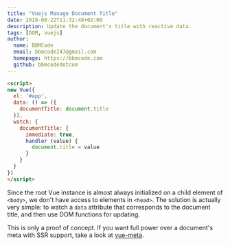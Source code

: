 ```yaml
---
title: "Vuejs Manage Document Title"
date: 2018-08-22T11:32:48+02:00
description: Update the document's title with reactive data.
tags: [DOM, vuejs]
author:
  name: BBMCode
  email: bbmcode247@gmail.com
  homepage: https://bbmcode.com
  github: bbmcodedotcom
---
```


```html
<script>
new Vue({
  el: '#app',
  data: () => ({
    documentTitle: document.title
  }),
  watch: {
    documentTitle: {
      immediate: true,
      handler (value) {
        document.title = value
      }
    }
  }
})
</script>
```

Since the root Vue instance is almost always initialized on a child element of `<body>`, we don't have access to elements in `<head>`. The solution is actually very simple: to watch a `data` attribute that corresponds to the document title, and then use DOM functions for updating.

This is only a proof of concept. If you want full power over a document's meta with SSR support, take a look at [vue-meta](https://github.com/declandewet/vue-meta).
